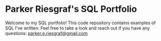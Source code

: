# Parker Riesgraf's SQL Portfolio
Welcome to my SQL portfolio! This code repository contains examples of SQL I've written. Feel free to take a look and reach out if you have any questions: parker.e.riesgraf@gmail.com
